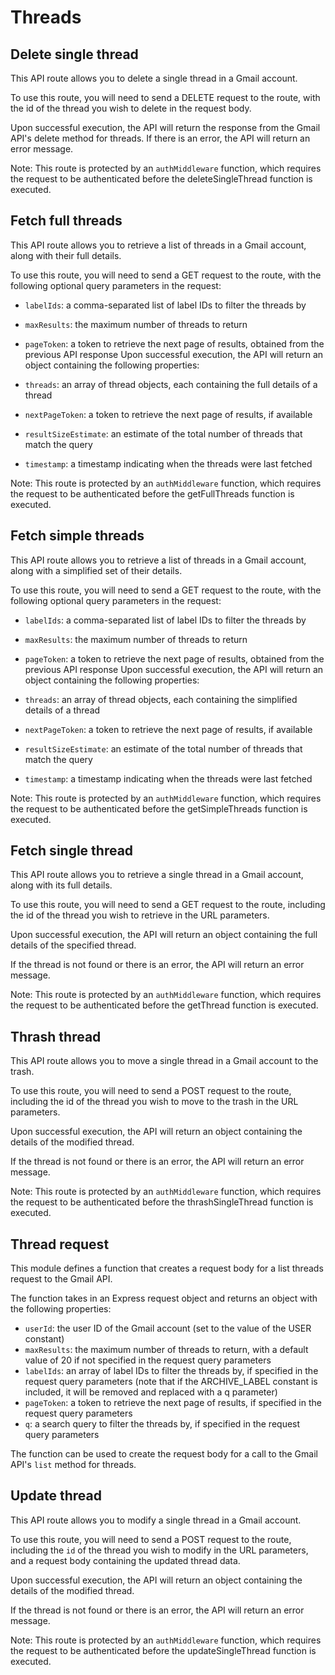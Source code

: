 # Threads

## Delete single thread

This API route allows you to delete a single thread in a Gmail account.

To use this route, you will need to send a DELETE request to the route, with the id of the thread you wish to delete in the request body.

Upon successful execution, the API will return the response from the Gmail API's delete method for threads. If there is an error, the API will return an error message.

Note: This route is protected by an `authMiddleware` function, which requires the request to be authenticated before the deleteSingleThread function is executed.

## Fetch full threads

This API route allows you to retrieve a list of threads in a Gmail account, along with their full details.

To use this route, you will need to send a GET request to the route, with the following optional query parameters in the request:

- `labelIds`: a comma-separated list of label IDs to filter the threads by
- `maxResults`: the maximum number of threads to return
- `pageToken`: a token to retrieve the next page of results, obtained from the previous API response
  Upon successful execution, the API will return an object containing the following properties:

- `threads`: an array of thread objects, each containing the full details of a thread
- `nextPageToken`: a token to retrieve the next page of results, if available
- `resultSizeEstimate`: an estimate of the total number of threads that match the query
- `timestamp`: a timestamp indicating when the threads were last fetched

Note: This route is protected by an `authMiddleware` function, which requires the request to be authenticated before the getFullThreads function is executed.

## Fetch simple threads

This API route allows you to retrieve a list of threads in a Gmail account, along with a simplified set of their details.

To use this route, you will need to send a GET request to the route, with the following optional query parameters in the request:

- `labelIds`: a comma-separated list of label IDs to filter the threads by
- `maxResults`: the maximum number of threads to return
- `pageToken`: a token to retrieve the next page of results, obtained from the previous API response
  Upon successful execution, the API will return an object containing the following properties:

- `threads`: an array of thread objects, each containing the simplified details of a thread
- `nextPageToken`: a token to retrieve the next page of results, if available
- `resultSizeEstimate`: an estimate of the total number of threads that match the query
- `timestamp`: a timestamp indicating when the threads were last fetched

Note: This route is protected by an `authMiddleware` function, which requires the request to be authenticated before the getSimpleThreads function is executed.

## Fetch single thread

This API route allows you to retrieve a single thread in a Gmail account, along with its full details.

To use this route, you will need to send a GET request to the route, including the id of the thread you wish to retrieve in the URL parameters.

Upon successful execution, the API will return an object containing the full details of the specified thread.

If the thread is not found or there is an error, the API will return an error message.

Note: This route is protected by an `authMiddleware` function, which requires the request to be authenticated before the getThread function is executed.

## Thrash thread

This API route allows you to move a single thread in a Gmail account to the trash.

To use this route, you will need to send a POST request to the route, including the id of the thread you wish to move to the trash in the URL parameters.

Upon successful execution, the API will return an object containing the details of the modified thread.

If the thread is not found or there is an error, the API will return an error message.

Note: This route is protected by an `authMiddleware` function, which requires the request to be authenticated before the thrashSingleThread function is executed.

## Thread request

This module defines a function that creates a request body for a list threads request to the Gmail API.

The function takes in an Express request object and returns an object with the following properties:

- `userId`: the user ID of the Gmail account (set to the value of the USER constant)
- `maxResults`: the maximum number of threads to return, with a default value of 20 if not specified in the request query parameters
- `labelIds`: an array of label IDs to filter the threads by, if specified in the request query parameters (note that if the ARCHIVE_LABEL constant is included, it will be removed and replaced with a q parameter)
- `pageToken`: a token to retrieve the next page of results, if specified in the request query parameters
- `q`: a search query to filter the threads by, if specified in the request query parameters

The function can be used to create the request body for a call to the Gmail API's `list` method for threads.

## Update thread

This API route allows you to modify a single thread in a Gmail account.

To use this route, you will need to send a POST request to the route, including the `id` of the thread you wish to modify in the URL parameters, and a request body containing the updated thread data.

Upon successful execution, the API will return an object containing the details of the modified thread.

If the thread is not found or there is an error, the API will return an error message.

Note: This route is protected by an `authMiddleware` function, which requires the request to be authenticated before the updateSingleThread function is executed.
